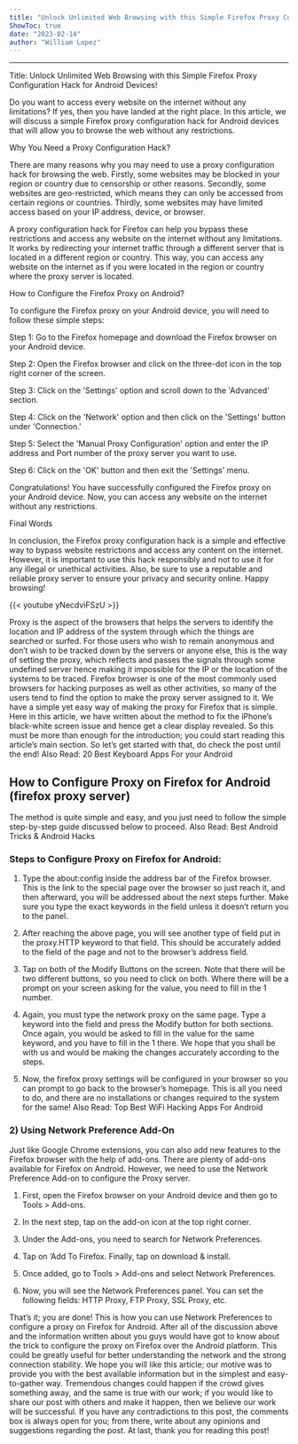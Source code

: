 ```yaml
---
title: "Unlock Unlimited Web Browsing with this Simple Firefox Proxy Configuration Hack for Android Devices!"
ShowToc: true 
date: "2023-02-14"
author: "William Lopez"
---
```

*****
Title: Unlock Unlimited Web Browsing with this Simple Firefox Proxy Configuration Hack for Android Devices!

Do you want to access every website on the internet without any limitations? If yes, then you have landed at the right place. In this article, we will discuss a simple Firefox proxy configuration hack for Android devices that will allow you to browse the web without any restrictions.

Why You Need a Proxy Configuration Hack?

There are many reasons why you may need to use a proxy configuration hack for browsing the web. Firstly, some websites may be blocked in your region or country due to censorship or other reasons. Secondly, some websites are geo-restricted, which means they can only be accessed from certain regions or countries. Thirdly, some websites may have limited access based on your IP address, device, or browser.

A proxy configuration hack for Firefox can help you bypass these restrictions and access any website on the internet without any limitations. It works by redirecting your internet traffic through a different server that is located in a different region or country. This way, you can access any website on the internet as if you were located in the region or country where the proxy server is located.

How to Configure the Firefox Proxy on Android?

To configure the Firefox proxy on your Android device, you will need to follow these simple steps:

Step 1: Go to the Firefox homepage and download the Firefox browser on your Android device.

Step 2: Open the Firefox browser and click on the three-dot icon in the top right corner of the screen.

Step 3: Click on the 'Settings' option and scroll down to the 'Advanced' section.

Step 4: Click on the 'Network' option and then click on the 'Settings' button under 'Connection.'

Step 5: Select the 'Manual Proxy Configuration' option and enter the IP address and Port number of the proxy server you want to use.

Step 6: Click on the 'OK' button and then exit the 'Settings' menu.

Congratulations! You have successfully configured the Firefox proxy on your Android device. Now, you can access any website on the internet without any restrictions.

Final Words

In conclusion, the Firefox proxy configuration hack is a simple and effective way to bypass website restrictions and access any content on the internet. However, it is important to use this hack responsibly and not to use it for any illegal or unethical activities. Also, be sure to use a reputable and reliable proxy server to ensure your privacy and security online. Happy browsing!

{{< youtube yNecdviFSzU >}} 



Proxy is the aspect of the browsers that helps the servers to identify the location and IP address of the system through which the things are searched or surfed. For those users who wish to remain anonymous and don’t wish to be tracked down by the servers or anyone else, this is the way of setting the proxy, which reflects and passes the signals through some undefined server hence making it impossible for the IP or the location of the systems to be traced.
Firefox browser is one of the most commonly used browsers for hacking purposes as well as other activities, so many of the users tend to find the option to make the proxy server assigned to it. We have a simple yet easy way of making the proxy for Firefox that is simple. Here in this article, we have written about the method to fix the iPhone’s black-white screen issue and hence get a clear display revealed. So this must be more than enough for the introduction; you could start reading this article’s main section. So let’s get started with that, do check the post until the end!
Also Read: 20 Best Keyboard Apps For your Android

 
## How to Configure Proxy on Firefox for Android (firefox proxy server)


The method is quite simple and easy, and you just need to follow the simple step-by-step guide discussed below to proceed.
Also Read: Best Android Tricks & Android Hacks

 
### Steps to Configure Proxy on Firefox for Android:


1. Type the about:config inside the address bar of the Firefox browser. This is the link to the special page over the browser so just reach it, and then afterward, you will be addressed about the next steps further. Make sure you type the exact keywords in the field unless it doesn’t return you to the panel.
2. After reaching the above page, you will see another type of field put in the proxy.HTTP keyword to that field. This should be accurately added to the field of the page and not to the browser’s address field.

3. Tap on both of the Modify Buttons on the screen. Note that there will be two different buttons, so you need to click on both. Where there will be a prompt on your screen asking for the value, you need to fill in the 1 number.
4. Again, you must type the network proxy on the same page. Type a keyword into the field and press the Modify button for both sections. Once again, you would be asked to fill in the value for the same keyword, and you have to fill in the 1 there. We hope that you shall be with us and would be making the changes accurately according to the steps.

5. Now, the firefox proxy settings will be configured in your browser so you can prompt to go back to the browser’s homepage. This is all you need to do, and there are no installations or changes required to the system for the same!
Also Read: Top Best WiFi Hacking Apps For Android

 
### 2) Using Network Preference Add-On


Just like Google Chrome extensions, you can also add new features to the Firefox browser with the help of add-ons. There are plenty of add-ons available for Firefox on Android. However, we need to use the Network Preference Add-on to configure the Proxy server.
1. First, open the Firefox browser on your Android device and then go to Tools > Add-ons.

2. In the next step, tap on the add-on icon at the top right corner.
3. Under the Add-ons, you need to search for Network Preferences.

4. Tap on ‘Add To Firefox. Finally, tap on download & install.
5. Once added, go to Tools > Add-ons and select Network Preferences.
6. Now, you will see the Network Preferences panel. You can set the following fields: HTTP Proxy, FTP Proxy, SSL Proxy, etc.

That’s it; you are done! This is how you can use Network Preferences to configure a proxy on Firefox for Android.
After all of the discussion above and the information written about you guys would have got to know about the trick to configure the proxy on Firefox over the Android platform. This could be greatly useful for better understanding the network and the strong connection stability.
We hope you will like this article; our motive was to provide you with the best available information but in the simplest and easy-to-gather way.
Tremendous changes could happen if the crowd gives something away, and the same is true with our work; if you would like to share our post with others and make it happen, then we believe our work will be successful. If you have any contradictions to this post, the comments box is always open for you; from there, write about any opinions and suggestions regarding the post. At last, thank you for reading this post!




